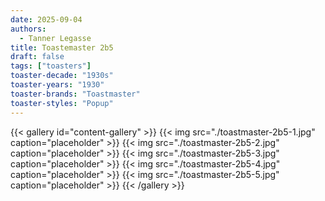 ```yaml
---
date: 2025-09-04
authors:
  - Tanner Legasse
title: Toastemaster 2b5
draft: false
tags: ["toasters"]
toaster-decade: "1930s"
toaster-years: "1930"
toaster-brands: "Toastmaster"
toaster-styles: "Popup"
---
```

{{< gallery id="content-gallery" >}}
  {{< img src="./toastmaster-2b5-1.jpg" caption="placeholder" >}}
  {{< img src="./toastmaster-2b5-2.jpg" caption="placeholder" >}}
  {{< img src="./toastmaster-2b5-3.jpg" caption="placeholder" >}}
  {{< img src="./toastmaster-2b5-4.jpg" caption="placeholder" >}}
  {{< img src="./toastmaster-2b5-5.jpg" caption="placeholder" >}}
{{< /gallery >}}

